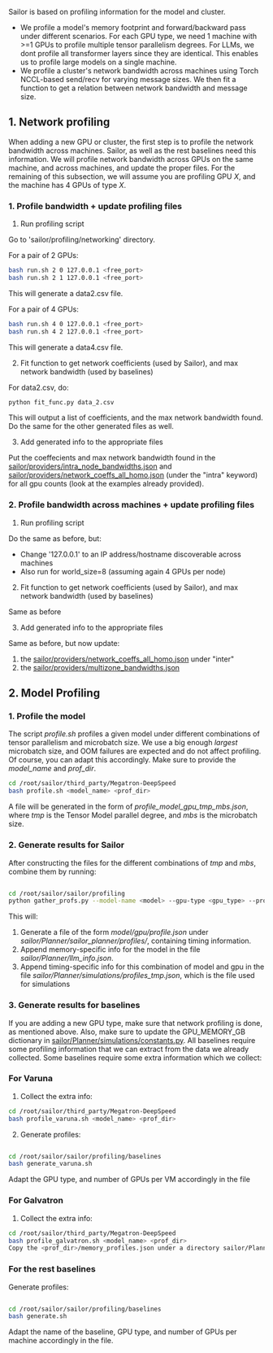 Sailor is based on profiling information for the model and cluster.
* We profile a model's memory footprint and forward/backward pass under different scenarios. For each GPU type, we need 1 machine with >=1 GPUs to profile multiple tensor parallelism degrees. For LLMs, we dont profile all transformer layers since they are identical. This enables us to profile large models on a single machine.
* We profile a cluster's network bandwidth across machines using Torch NCCL-based send/recv for varying message sizes. We then fit a function to get a relation between network bandwidth and message size.

## 1. Network profiling

When adding a new GPU or cluster, the first step is to profile the network bandwidth across machines.
Sailor, as well as the rest baselines need this information. We will profile network bandwidth across GPUs on the same machine, and across machines, and update the proper files. For the remaining of this subsection, we will assume you are profiling GPU *X*, and the machine has 4 GPUs of type *X*.

### 1. Profile bandwidth + update profiling files

1. Run profiling script

Go to 'sailor/profiling/networking' directory.

For a pair of 2 GPUs:

```bash
bash run.sh 2 0 127.0.0.1 <free_port>
bash run.sh 2 1 127.0.0.1 <free_port>
```
This will generate a data2.csv file.

For a pair of 4 GPUs:

```bash
bash run.sh 4 0 127.0.0.1 <free_port>
bash run.sh 4 2 127.0.0.1 <free_port>
```

This will generate a data4.csv file.

2. Fit function to get network coefficients (used by Sailor), and max network bandwidth (used by baselines)

For data2.csv, do:

```bash
python fit_func.py data_2.csv
```
This will output a list of coefficients, and the max network bandwidth found.
Do the same for the other generated files as well.

3. Add generated info to the appropriate files

Put the coeffecients and max network bandwidth found in the [sailor/providers/intra_node_bandwidths.json](sailor/providers/intra_node_bandwidths.json) and [sailor/providers/network_coeffs_all_homo.json](sailor/providers/network_coeffs_all_homo.json) (under the "intra" keyword) for all gpu counts (look at the examples already provided).


### 2. Profile bandwidth across machines + update profiling files

1. Run profiling script

Do the same as before, but:
* Change '127.0.0.1' to an IP address/hostname discoverable across machines
* Also run for world_size=8 (assuming again 4 GPUs per node)

2. Fit function to get network coefficients (used by Sailor), and max network bandwidth (used by baselines)

Same as before

3. Add generated info to the appropriate files

Same as before, but now update:
1. the [sailor/providers/network_coeffs_all_homo.json](sailor/providers/network_coeffs_all_homo.json) under "inter"
2. the [sailor/providers/multizone_bandwidths.json](sailor/providers/multizone_bandwidths.json)

## 2. Model Profiling

### 1. Profile the model

The script *profile.sh* profiles a given model under different combinations of tensor parallelism and microbatch size. We use a big enough *largest* microbatch size, and OOM failures are expected and do not affect profiling. Of course, you can adapt this accordingly. Make sure to provide the *model_name* and *prof_dir*.


```bash
cd /root/sailor/third_party/Megatron-DeepSpeed
bash profile.sh <model_name> <prof_dir>
```
A file will be generated in the form of *profile_model_gpu_tmp_mbs.json*, where *tmp* is the Tensor Model parallel degree, and *mbs* is the microbatch size.

### 2. Generate results for Sailor

After constructing the files for the different combinations of *tmp* and *mbs*, combine them by running:

```bash

cd /root/sailor/sailor/profiling
python gather_profs.py --model-name <model> --gpu-type <gpu_type> --profile-dir <prof_dir> --sailor-parent-dir <path_to_sailor_dir>

```

This will:
1. Generate a file of the form *model/gpu/profile.json* under *sailor/Planner/sailor_planner/profiles/*, containing timing information.
2. Append memory-specific info for the model in the file *sailor/Planner/llm_info.json*.
3. Append timing-specific info for this combination of model and gpu in the file *sailor/Planner/simulations/profiles_tmp.json*, which is the file used for simulations

### 3. Generate results for baselines

If you are adding a new GPU type, make sure that network profiling is done, as mentioned above.
Also, make sure to update the GPU_MEMORY_GB dictionary in [sailor/Planner/simulations/constants.py](sailor/Planner/simulations/constants.py).
All baselines require some profiling information that we can extract from the data we already collected. Some baselines require some extra information which we collect:

### For Varuna

1. Collect the extra info:

```bash
cd /root/sailor/third_party/Megatron-DeepSpeed
bash profile_varuna.sh <model_name> <prof_dir>
```

2. Generate profiles:

```bash

cd /root/sailor/sailor/profiling/baselines
bash generate_varuna.sh
```

Adapt the GPU type, and number of GPUs per VM accordingly in the file

### For Galvatron

1. Collect the extra info:

```bash
cd /root/sailor/third_party/Megatron-DeepSpeed
bash profile_galvatron.sh <model_name> <prof_dir>
Copy the <prof_dir>/memory_profiles.json under a directory sailor/Planner/baselines/Galvatron/profiles/<model_name>/<gpu_type>
```

### For the rest baselines

Generate profiles:

```bash

cd /root/sailor/sailor/profiling/baselines
bash generate.sh
```

Adapt the name of the baseline, GPU type, and number of GPUs per machine accordingly in the file.
